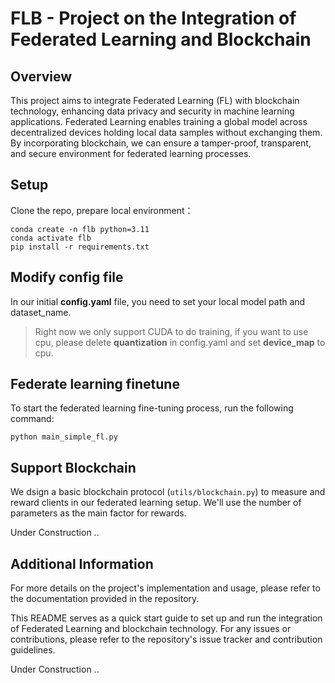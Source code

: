 # FLB - Project on the Integration of Federated Learning and Blockchain 

## Overview

This project aims to integrate Federated Learning (FL) with blockchain technology, enhancing data privacy and security in machine learning applications. Federated Learning enables training a global model across decentralized devices holding local data samples without exchanging them. By incorporating blockchain, we can ensure a tamper-proof, transparent, and secure environment for federated learning processes.


## Setup
Clone the repo, prepare local environment：
```
conda create -n flb python=3.11
conda activate flb
pip install -r requirements.txt
```

## Modify config file
In our initial **config.yaml** file, you need to set your local model path and dataset_name. <br>
> Right now we only support CUDA to do training, if you want to use cpu, please delete **quantization** in config.yaml and set **device_map** to cpu.


## Federate learning finetune

To start the federated learning fine-tuning process, run the following command:

```
python main_simple_fl.py
```

## Support Blockchain

We dsign a basic blockchain protocol (`utils/blockchain.py`) to measure and reward clients in our federated learning setup. We'll use the number of parameters as the main factor for rewards.

Under Construction .. 

## Additional Information

For more details on the project's implementation and usage, please refer to the documentation provided in the repository.

This README serves as a quick start guide to set up and run the integration of Federated Learning and blockchain technology. For any issues or contributions, please refer to the repository's issue tracker and contribution guidelines.

Under Construction .. 

